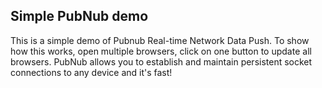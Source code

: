 ## Simple PubNub demo

This is a simple demo of Pubnub Real-time Network Data Push. To show how this works, 
open multiple browsers, click on one button to update all browsers. PubNub allows you 
to establish and maintain persistent socket connections to any device and it's fast!

